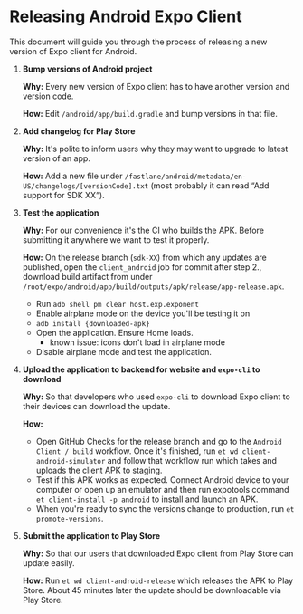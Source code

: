 # Releasing Android Expo Client

This document will guide you through the process of releasing a new version of Expo client for Android.

1. **Bump versions of Android project**

    **Why:** Every new version of Expo client has to have another version and version code.

    **How:** Edit `/android/app/build.gradle` and bump versions in that file.

2. **Add changelog for Play Store**

    **Why:** It's polite to inform users why they may want to upgrade to latest version of an app.
    
    **How:** Add a new file under `/fastlane/android/metadata/en-US/changelogs/[versionCode].txt` (most probably it can read “Add support for SDK XX”).

3. **Test the application**

    **Why:** For our convenience it's the CI who builds the APK. Before submitting it anywhere we want to test it properly.

    **How:** On the release branch (`sdk-XX`) from which any updates are published, open the `client_android` job for commit after step 2., download build artifact from under `/root/expo/android/app/build/outputs/apk/release/app-release.apk`.
      - Run `adb shell pm clear host.exp.exponent`
      - Enable airplane mode on the device you'll be testing it on
      - `adb install {downloaded-apk}`
      - Open the application. Ensure Home loads.
        - known issue: icons don't load in airplane mode
      - Disable airplane mode and test the application.

4. **Upload the application to backend for website and `expo-cli` to download**

    **Why:** So that developers who used `expo-cli` to download Expo client to their devices can download the update.

    **How:**
    - Open GitHub Checks for the release branch and go to the `Android Client / build` workflow. Once it's finished, run `et wd client-android-simulator` and follow that workflow run which takes and uploads the client APK to staging.
    - Test if this APK works as expected. Connect Android device to your computer or open up an emulator and then run expotools command `et client-install -p android` to install and launch an APK.
    - When you're ready to sync the versions change to production, run `et promote-versions`.

5. **Submit the application to Play Store**

    **Why:** So that our users that downloaded Expo client from Play Store can update easily.

    **How:** Run `et wd client-android-release` which releases the APK to Play Store. About 45 minutes later the update should be downloadable via Play Store.
